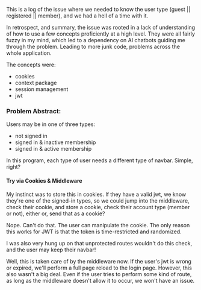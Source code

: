 This is a log of the issue where we needed to know the user type (guest || registered || member), and we had a hell of a time with it.

In retrospect, and summary, the issue was rooted in a lack of understanding of how to use a few concepts proficiently at a high level. They were all fairly fuzzy in my mind, which led to a dependency on AI chatbots guiding me through the problem. Leading to more junk code, problems across the whole application.

The concepts were:

- cookies
- context package
- session management
- jwt

### Problem Abstract:

Users may be in one of three types: 
- not signed in
- signed in & inactive membership
- signed in & active membership

In this program, each type of user needs a different type of navbar. Simple, right?

#### Try via Cookies & Middleware
My instinct was to store this in cookies. If they have a valid jwt, we know they're one of the signed-in types, so we could jump into the middleware, check their cookie, and store a cookie, check their account type (member or not), either or, send that as a cookie?

Nope. Can't do that. The user can manipulate the cookie. The only reason this works for JWT is that the token is time-restricted and randomized.

I was also very hung up on that unprotected routes wouldn't do this check, and the user may keep their navbar!

Well, this is taken care of by the middleware now. If the user's jwt is wrong or expired, we'll perform a full page reload to the login page. However, this also wasn't a big deal. Even if the user tries to perform some kind of route, as long as the middleware doesn't allow it to occur, we won't have an issue.



